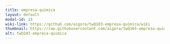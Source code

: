 ```yaml
---
title: empresa-quimica
layout: default
modal-id: 13
wiki-link: https://github.com/aigora/twQ103-empresa-quimica/wiki
thumbnail: https://raw.githubusercontent.com/aigora/twQ103-empresa-quimica/master/logo.png
alt: twQ103-empresa-quimica
---
```

